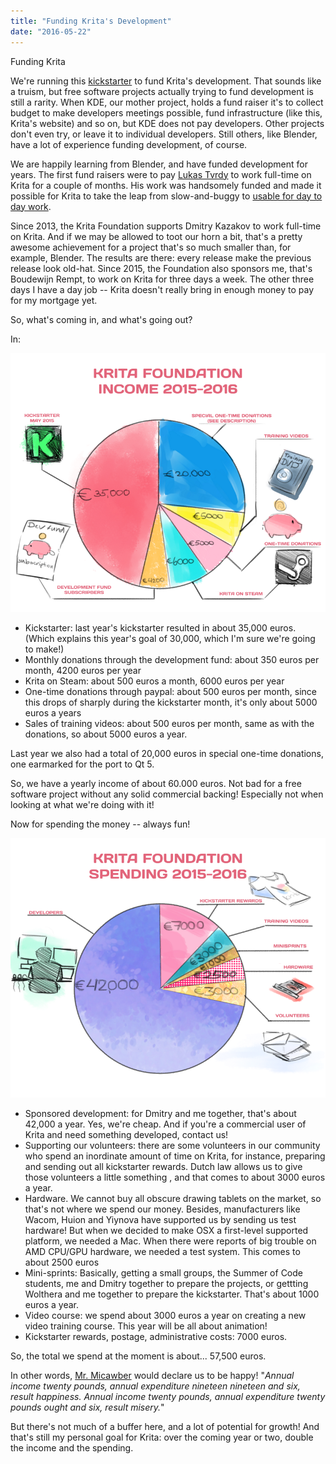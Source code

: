 ```yaml
---
title: "Funding Krita's Development"
date: "2016-05-22"
---
```


Funding Krita

We're running this [kickstarter](https://krita.org/2016kickstarter) to fund Krita's development. That sounds like a truism, but free software projects actually trying to fund development is still a rarity. When KDE, our mother project, holds a fund raiser it's to collect budget to make developers meetings possible, fund infrastructure (like this, Krita's website) and so on, but KDE does not pay developers. Other projects don't even try, or leave it to individual developers. Still others, like Blender, have a lot of experience funding development, of course.

We are happily learning from Blender, and have funded development for years. The first fund raisers were to pay [Lukas Tvrdy](https://dot.kde.org/2009/12/02/krita-team-seeking-sponsorship-take-krita-next-level) to work full-time on Krita for a couple of months. His work was handsomely funded and made it possible for Krita to take the leap from slow-and-buggy to [usable for day to day work](http://davidrevoy.com/article114/krita-project-an-old-challenge-won-2-4-very-soon?).

Since 2013, the Krita Foundation supports Dmitry Kazakov to work full-time on Krita. And if we may be allowed to toot our horn a bit, that's a pretty awesome achievement for a project that's so much smaller than, for example, Blender. The results are there: every release make the previous release look old-hat. Since 2015, the Foundation also sponsors me, that's Boudewijn Rempt, to work on Krita for three days a week. The other three days I have a day job -- Krita doesn't really bring in enough money to pay for my mortgage yet.

So, what's coming in, and what's going out?

In:

[![krita-foundation-income-20152016](images/krita-foundation-income-20152016.png)](https://krita.org/wp-content/uploads/2016/05/krita-foundation-income-20152016.png)

- Kickstarter: last year's kickstarter resulted in about 35,000 euros. (Which explains this year's goal of 30,000, which I'm sure we're going to make!)
- Monthly donations through the development fund: about 350 euros per month, 4200 euros per year
- Krita on Steam: about 500 euros a month, 6000 euros per year
- One-time donations through paypal: about 500 euros per month, since this drops of sharply during the kickstarter month, it's only about 5000 euros a years
- Sales of training videos: about 500 euros per month, same as with the donations, so about 5000 euros a year.

Last year we also had a total of 20,000 euros in special one-time donations, one earmarked for the port to Qt 5.

So, we have a yearly income of about 60.000 euros. Not bad for a free software project without any solid commercial backing! Especially not when looking at what we're doing with it!

Now for spending the money -- always fun!

[![krita-foundationoutgo-20152016](images/krita-foundationoutgo-20152016.png)](https://krita.org/wp-content/uploads/2016/05/krita-foundationoutgo-20152016.png)

- Sponsored development: for Dmitry and me together, that's about 42,000 a year. Yes, we're cheap. And if you're a commercial user of Krita and need something developed, contact us!
- Supporting our volunteers: there are some volunteers in our community who spend an inordinate amount of time on Krita, for instance, preparing and sending out all kickstarter rewards. Dutch law allows us to give those volunteers a little something , and that comes to about 3000 euros a year.
- Hardware. We cannot buy all obscure drawing tablets on the market, so that's not where we spend our money. Besides, manufacturers like Wacom, Huion and Yiynova have supported us by sending us test hardware! But when we decided to make OSX a first-level supported platform, we needed a Mac. When there were reports of big trouble on AMD CPU/GPU hardware, we needed a test system. This comes to about 2500 euros
- Mini-sprints: Basically, getting a small groups, the Summer of Code students, me and Dmitry together to prepare the projects, or gettting Wolthera and me together to prepare the kickstarter. That's about 1000 euros a year.
- Video course: we spend about 3000 euros a year on creating a new video training course. This year will be all about animation!
- Kickstarter rewards, postage, administrative costs: 7000 euros.

So, the total we spend at the moment is about... 57,500 euros.

In other words, [Mr. Micawber](http://www.gutenberg.org/ebooks/43111) would declare us to be happy! "_Annual income twenty pounds, annual expenditure nineteen nineteen and six, result happiness. Annual income twenty pounds, annual expenditure twenty pounds ought and six, result misery._"

But there's not much of a buffer here, and a lot of potential for growth! And that's still my personal goal for Krita: over the coming year or two, double the income and the spending.

